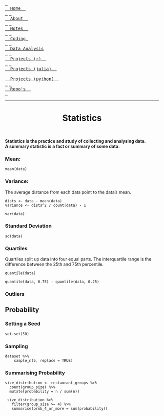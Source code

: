 [<kbd> <br>  Home  <br> </kbd>](https://atcurry.github.io)
[<kbd> <br>  About  <br> </kbd>](https://atcurry.github.io/about.html)
[<kbd> <br>  Notes  <br> </kbd>](https://atcurry.github.io/notes.html)
[<kbd> <br>  Coding  <br> </kbd>](https://atcurry.github.io/coding.html)
[<kbd> <br>  Data Analysis <br> </kbd>](https://atcurry.github.io/data.html)
[<kbd> <br>  Projects (r)  <br> </kbd>](https://atcurry.github.io/rprojects.html)
[<kbd> <br>  Projects (julia)  <br> </kbd>](https://atcurry.github.io/juliaprojects.html)
[<kbd> <br>  Projects (python)  <br> </kbd>](https://atcurry.github.io)
[<kbd> <br>  Repo's  <br> </kbd>](https://atcurry.github.io/repos.html)

---

<div align="center"> <h1> Statistics </h1> </div> <br/>

**Statistics is the practice and study of collecting and analysing data.**  
**A summary statistic is a fact or summary of some data.**

### Mean:
```
mean(data)
```

### Variance:
The average distance from each data point to the data’s mean.
```
dists <- data - mean(data)
variance <- dists^2 / count(data) - 1

var(data)
```

### Standard Deviation
```
sd(data)
```

### Quartiles
Quartiles split up data into four equal parts.
The interquartile range is the difference between the 25th and 75th percentile.
```
quantile(data)

quantile(data, 0.75) - quantile(data, 0.25)
```

### Outliers


## Probability 

### Setting a Seed
```
set.set(50)
```

### Sampling
```
dataset %>%
	sample_n(5, replace = TRUE)
```

### Summarising Probability
```
size_distribution <- restaurant_groups %>%
  count(group_size) %>%
  mutate(probability = n / sum(n))
  
 size_distribution %>%
   filter(group_size >= 4) %>%
   summarise(prob_4_or_more = sum(probability))
 ```
 
 